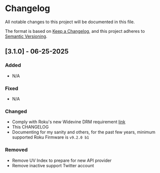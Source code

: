 # Changelog

All notable changes to this project will be documented in this file.

The format is based on [Keep a Changelog](https://keepachangelog.com/en/1.1.0/),
and this project adheres to [Semantic Versioning](https://semver.org/spec/v2.0.0.html).

## [3.1.0] - 06-25-2025

### Added

- N/A

### Fixed

- N/A

### Changed

- Comply with Roku's new Widevine DRM requirement [link](https://blog.roku.com/developer/playready-sunset)
- This CHANGELOG
- Documenting for my sanity and others, for the past few years, minimum supported Roku Firmware is `v9.2.0 b1`

### Removed

- Remove UV Index to prepare for new API provider
- Remove inactive support Twitter account
